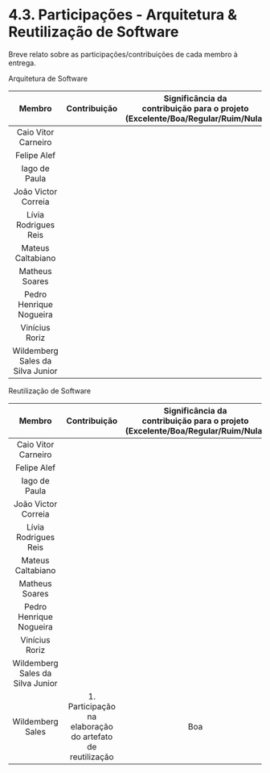 # 4.3. Participações - Arquitetura & Reutilização de Software

Breve relato sobre as participações/contribuições de cada membro à entrega.

Arquitetura de Software

|              Membro              | Contribuição | Significância da <br> contribuição para o projeto <br> (Excelente/Boa/Regular/Ruim/Nula) |
| :------------------------------: | :----------: | :--------------------------------------------------------------------------------------: |
|       Caio Vitor Carneiro        |              |                                                                                          |
|           Felipe Alef            |              |                                                                                          |
|          Iago de Paula           |              |                                                                                          |
|       João Victor Correia        |              |                                                                                          |
|       Lívia Rodrigues Reis       |              |                                                                                          |
|        Mateus Caltabiano         |              |                                                                                          |
|          Matheus Soares          |              |                                                                                          |
|     Pedro Henrique Nogueira      |              |                                                                                          |
|          Vinícius Roriz          |              |                                                                                          |
| Wildemberg Sales da Silva Junior |              |                                                                                          |

Reutilização de Software

|              Membro              |                       Contribuição                        | Significância da <br> contribuição para o projeto <br> (Excelente/Boa/Regular/Ruim/Nula) |
| :------------------------------: | :-------------------------------------------------------: | :--------------------------------------------------------------------------------------: |
|       Caio Vitor Carneiro        |                                                           |                                                                                          |
|           Felipe Alef            |                                                           |                                                                                          |
|          Iago de Paula           |                                                           |                                                                                          |
|       João Victor Correia        |                                                           |                                                                                          |
|       Lívia Rodrigues Reis       |                                                           |                                                                                          |
|        Mateus Caltabiano         |                                                           |                                                                                          |
|          Matheus Soares          |                                                           |                                                                                          |
|     Pedro Henrique Nogueira      |                                                           |                                                                                          |
|          Vinícius Roriz          |                                                           |                                                                                          |
| Wildemberg Sales da Silva Junior |                                                           |                                                                                          |
|         Wildemberg Sales         | 1. Participação na elaboração do artefato de reutilização |                                           Boa                                            |
